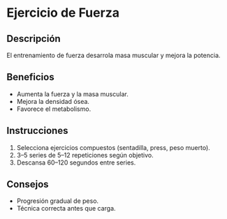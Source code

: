 ﻿# Ejercicio de Fuerza


## Descripción
El entrenamiento de fuerza desarrola masa muscular y mejora la potencia.


## Beneficios
- Aumenta la fuerza y la masa muscular.
- Mejora la densidad ósea.
- Favorece el metabolismo.


## Instrucciones
1. Selecciona ejercicios compuestos (sentadilla, press, peso muerto).
2. 3–5 series de 5–12 repeticiones según objetivo.
3. Descansa 60–120 segundos entre series.


## Consejos
- Progresión gradual de peso.
- Técnica correcta antes que carga.
